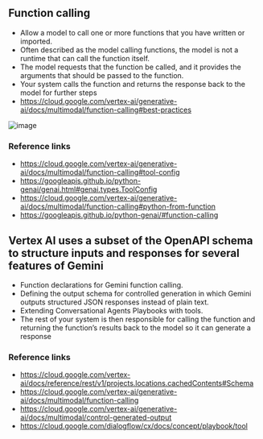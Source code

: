 


##  Function calling 
   + Allow a model to call one or more functions that you have written or imported.
   + Often described as the model calling functions, the model is not a runtime that can call the function itself.
   + The model requests that the function be called, and it provides the arguments that should be passed to the function.
   + Your system calls the function and returns the response back to the model for further steps
   + https://cloud.google.com/vertex-ai/generative-ai/docs/multimodal/function-calling#best-practices

![image](https://github.com/user-attachments/assets/9eda1513-91f6-4837-a908-0babc0941680)

### Reference links 
 + https://cloud.google.com/vertex-ai/generative-ai/docs/multimodal/function-calling#tool-config
 + https://googleapis.github.io/python-genai/genai.html#genai.types.ToolConfig
 + https://cloud.google.com/vertex-ai/generative-ai/docs/multimodal/function-calling#python-from-function
 + https://googleapis.github.io/python-genai/#function-calling

## Vertex AI uses a subset of the OpenAPI schema to structure inputs and responses for several features of Gemini
+ Function declarations for Gemini function calling.
+ Defining the output schema for controlled generation in which Gemini outputs structured JSON responses instead of plain text.
+ Extending Conversational Agents Playbooks with tools.
+ The rest of your system is then responsible for calling the function and returning the function’s results back to the model so it can generate a response
  
### Reference links
 + https://cloud.google.com/vertex-ai/docs/reference/rest/v1/projects.locations.cachedContents#Schema
 + https://cloud.google.com/vertex-ai/generative-ai/docs/multimodal/function-calling
 + https://cloud.google.com/vertex-ai/generative-ai/docs/multimodal/control-generated-output
 + https://cloud.google.com/dialogflow/cx/docs/concept/playbook/tool
